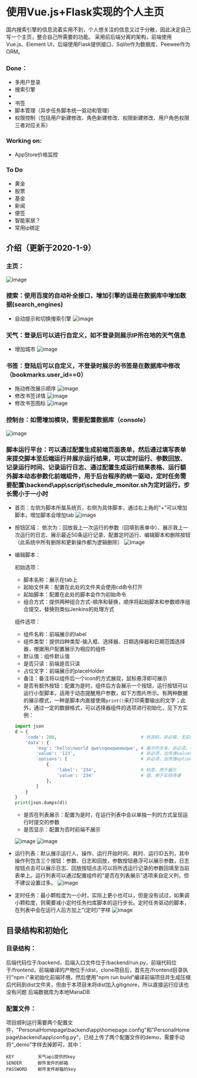 # 使用Vue.js+Flask实现的个人主页
国内搜索引擎的信息流着实用不到，个人想关注的信息又过于分散，因此决定自己写一个主页，整合自己所需要的功能。
采用前后端分离的架构，前端使用Vue.js、Element UI，后端使用Flask提供接口、Sqlite作为数据库、Peewee作为ORM。
### Done：
- 多用户登录
- 搜索引擎
-
- 书签
- 脚本管理（异步任务脚本统一驱动和管理）
- 权限控制（包括用户新建修改、角色新建修改、权限新建修改、用户角色权限三者对应关系）
### Working on:
- AppStore价格监控
### To Do
- 黄金
- 股票
- 基金
- 新闻
- 便签
- 智能家居？
- 常用ip绑定
## 介绍（更新于2020-1-9）
### 主页：
![image](https://user-images.githubusercontent.com/27627484/71998100-fae58980-3279-11ea-806e-8a1a9c09df51.png)
### 搜索：使用百度的自动补全接口，增加引擎的话是在数据库中增加数据(search_engines)
- 自动提示和切换搜索引擎
![image](https://user-images.githubusercontent.com/27627484/71998812-3f255980-327b-11ea-9e6d-7ad97cd5c18d.png)
### 天气：登录后可以进行自定义，如不登录则展示IP所在地的天气信息
- 增加城市
![image](https://user-images.githubusercontent.com/27627484/71998875-53695680-327b-11ea-99ce-28e75fd20675.png)
### 书签：登陆后可以自定义，不登录时展示的书签是在数据库中修改（bookmarks.user_id==0）
- 拖动修改展示顺序
![image](https://user-images.githubusercontent.com/27627484/71998914-6c720780-327b-11ea-84a1-d4c5efeceaee.png)
- 修改书签详情
![image](https://user-images.githubusercontent.com/27627484/71998951-7ac02380-327b-11ea-8249-d48f6aa21adb.png)
- 修改书签图标
![image](https://user-images.githubusercontent.com/27627484/71999000-90354d80-327b-11ea-8fe1-15c9901eb24d.png)
### 控制台：如需增加模块，需要配置数据库（console）
![image](https://user-images.githubusercontent.com/27627484/71999094-c4a90980-327b-11ea-97ae-7e683663aa50.png)
### 脚本运行平台：可以通过配置生成前端页面表单，然后通过填写表单来提交脚本至后端运行并展示运行结果，可以定时运行、参数回放、记录运行时间、记录运行日志、通过配置生成运行结果表格、运行额外脚本动态参数化前端组件，用于后台程序的统一驱动，定时任务需要配置\backend\app\script\schedule_monitor.sh为定时运行，步长需小于一小时
- 首页：左侧为脚本所属系统页，右侧为具体脚本，通过右上角的"+"可以增加脚本，增加脚本会增加tab
![image](https://user-images.githubusercontent.com/27627484/72076975-6dfe0700-3331-11ea-9253-717766654a2d.png)
- 按钮区域：
  依次为：回放我上一次运行的参数（回填到表单中）、展示我上一次运行的日志、展示最近50条运行记录、配置定时运行、编辑脚本和删除按钮（此系统中所有删除和更新操作都为逻辑删除）
![image](https://user-images.githubusercontent.com/27627484/72077181-ca612680-3331-11ea-9a88-37c6ead5e6f9.png)
- 编辑脚本：

  初始选项：
  - 脚本名称：展示在tab上
  - 起始文件夹：配置在此处的文件夹会使用cd命令打开
  - 起始脚本：配置在此处的脚本会作为初始命令
  - 组合方式：提供两种组合方式-顺序和替换，顺序将起始脚本和参数顺序组合提交，替换则类似Jenkins的处理方式
  
   组件选项：
  - 组件名称：前端展示的label
  - 组件类型：提供四种类型-输入框、选择器、日期选择器和日期范围选择器，根据用户配置展示为相应的组件
  - 默认值：组件默认值
  - 是否只读：前端是否只读
  - 占位文字：前端展示的placeHolder
  - 备注：备注将以组件后一个icon的方式展现，鼠标悬浮即可展示
  - 是否有额外按钮：配置为是时，组件后方会展示一个按钮，运行按钮可以运行小型脚本，适用于动态提醒用户参数，如下方图片所示。有两种数据的展示模式，一种是脚本内直接使用`print()`来打印需要输出的文字；此外，通过一定的数据格式，可以选择器组件的选项进行初始化，见下方实例：
  ```python
  import json
  d = {
      'code': 200,                                # 状态码，非必填，无实际作用
      'data': {
          'msg': 'hello\nworld qwe\nqewqweewqwe', # 展示的文本，非必须，会被解析为html，使用"\n"换行
          'value': '123',                         # 非必须，当传递value时，会将组件内的值替换成传回的值
          'options': [                            # 非必须，当传递options时，会将选择器组件内的选项替换成传回的选项
              {
                  'label': '234',                 # 标签，用于展示
                  'value': '234'                  # 值，用于实际传递
              },
          ]
      }
  }
  print(json.dumps(d))
  ```
  - 是否在列表展示：配置为是时，在运行列表中会以单独一列的方式呈现运行时提交的参数
  - 是否显示：配置为否时前端不展示
  
  ![image](https://user-images.githubusercontent.com/27627484/72078174-95ee6a00-3333-11ea-9d24-be5e4ff41309.png)
  ![image](https://user-images.githubusercontent.com/27627484/72077217-d947d900-3331-11ea-97ce-6a7cbda6e09d.png)
- 运行列表：默认展示运行人、操作、运行开始时间、耗时、运行ID五列，其中操作列包含三个按钮：参数、日志和回放，参数按钮悬浮可以展示参数，日志按钮点击可以展示日志、回放按钮点击可以将所选运行记录的参数回填至当前表单上。运行列表可以通过配置组件的"是否在列表展示"选项来自定义列，但不建议设置过多。
![image](https://user-images.githubusercontent.com/27627484/72077227-df3dba00-3331-11ea-9e03-b82439f5cda8.png)
- 定时任务：最小颗粒度为一小时，实际上更小也可以，但是没有试过，如果调小颗粒度，则需要减小定时任务扫库脚本的运行步长。定时任务驱动的脚本，在列表中会在运行人后方加上"(定时)"字样
![image](https://user-images.githubusercontent.com/27627484/72083322-90e1e880-333c-11ea-9995-774f0faeae73.png)


## 目录结构和初始化
### 目录结构：

  后端代码位于/backend，后端入口文件位于/backend/run.py，前端代码位于/frontend，前端编译的产物位于/dist，clone项目后，首先在/frontend目录执行"npm i"来初始化前端环境，然后使用"npm run build"编译前端项目并生成压缩后代码到dist文件夹，但由于本项目未将dist加入gitignore，所以直接运行应该也没有问题
  后端数据库为本地MariaDB
### 配置文件：
  项目顺利运行需要两个配置文件，"PersonalHomepage\backend\app\homepage.config"和"PersonalHomepage\backend\app\config.py"，已经上传了两个配置文件的demo，需要手动将“_demo”字样去掉即可，其中：
    
    KEY         天气api提供的key
    SENDER      邮件发件的邮箱
    PASSWORD    邮件发件邮箱的key
